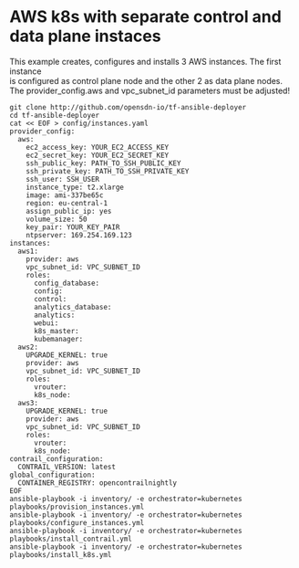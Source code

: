 # AWS k8s with separate control and data plane instaces
This example creates, configures and installs 3 AWS instances. The first instance   
is configured as control plane node and the other 2 as data plane nodes.    
The provider_config.aws and vpc_subnet_id parameters must be adjusted!     
```
git clone http://github.com/opensdn-io/tf-ansible-deployer
cd tf-ansible-deployer
cat << EOF > config/instances.yaml
provider_config:
  aws:
    ec2_access_key: YOUR_EC2_ACCESS_KEY
    ec2_secret_key: YOUR_EC2_SECRET_KEY
    ssh_public_key: PATH_TO_SSH_PUBLIC_KEY
    ssh_private_key: PATH_TO_SSH_PRIVATE_KEY
    ssh_user: SSH_USER
    instance_type: t2.xlarge
    image: ami-337be65c
    region: eu-central-1
    assign_public_ip: yes
    volume_size: 50
    key_pair: YOUR_KEY_PAIR
    ntpserver: 169.254.169.123
instances:
  aws1:
    provider: aws
    vpc_subnet_id: VPC_SUBNET_ID
    roles:
      config_database:
      config:
      control:
      analytics_database:
      analytics:
      webui:
      k8s_master:
      kubemanager:
  aws2:
    UPGRADE_KERNEL: true
    provider: aws
    vpc_subnet_id: VPC_SUBNET_ID
    roles:
      vrouter:
      k8s_node:
  aws3:
    UPGRADE_KERNEL: true
    provider: aws
    vpc_subnet_id: VPC_SUBNET_ID
    roles:
      vrouter:
      k8s_node:
contrail_configuration:
  CONTRAIL_VERSION: latest
global_configuration:
  CONTAINER_REGISTRY: opencontrailnightly
EOF
ansible-playbook -i inventory/ -e orchestrator=kubernetes playbooks/provision_instances.yml
ansible-playbook -i inventory/ -e orchestrator=kubernetes playbooks/configure_instances.yml
ansible-playbook -i inventory/ -e orchestrator=kubernetes playbooks/install_contrail.yml
ansible-playbook -i inventory/ -e orchestrator=kubernetes playbooks/install_k8s.yml
```
